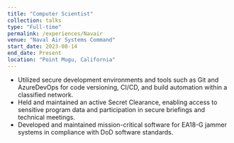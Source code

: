 ```yaml
---
title: "Computer Scientist"
collection: talks
type: "Full-time"
permalink: /experiences/Navair
venue: "Naval Air Systems Command"
start_date: 2023-08-14
end_date: Present
location: "Point Mugu, California"
---
```


-  Utilized secure development environments and tools such as Git and AzureDevOps for code versioning, CI/CD, and build automation within a classified network.
-  Held and maintained an active Secret Clearance, enabling access to sensitive program data and participation in secure briefings and technical meetings.
-  Developed and maintained mission-critical software for EA18-G jammer systems in compliance with DoD software standards.